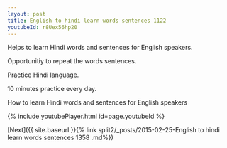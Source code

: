 ```yaml
---
layout: post
title: English to hindi learn words sentences 1122 
youtubeId: r8Uex56hp20
---
```

 
 
Helps to learn Hindi words and sentences for English speakers.

Opportunitiy to repeat the words sentences. 

Practice Hindi language. 
 
10 minutes practice every day. 
 
How to learn Hindi words and sentences for English speakers 
 
{% include youtubePlayer.html id=page.youtubeId %}
 
 
[Next]({{ site.baseurl }}{% link  split2/_posts/2015-02-25-English to hindi learn words sentences 1358 .md%})
 
